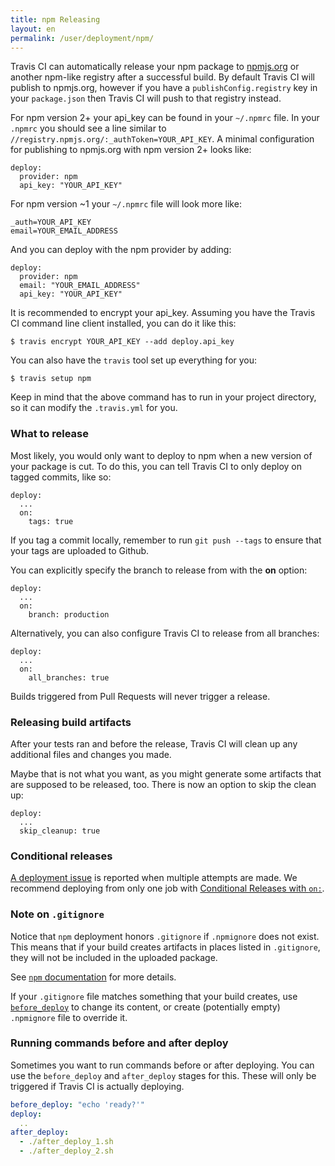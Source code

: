 ```yaml
---
title: npm Releasing
layout: en
permalink: /user/deployment/npm/
---
```


Travis CI can automatically release your npm package to [npmjs.org](https://npmjs.org/)
or another npm-like registry after a successful build. By default Travis CI will
publish to npmjs.org, however if you have a `publishConfig.registry` key in your
`package.json` then Travis CI will push to that registry instead.

For npm version 2+ your api_key can be found in your `~/.npmrc` file. In your
`.npmrc` you should see a line similar to `//registry.npmjs.org/:_authToken=YOUR_API_KEY`.
A minimal configuration for publishing to npmjs.org with npm version 2+ looks like:

```
deploy:
  provider: npm
  api_key: "YOUR_API_KEY"
```

For npm version ~1 your `~/.npmrc` file will look more like:

```
_auth=YOUR_API_KEY
email=YOUR_EMAIL_ADDRESS
```

And you can deploy with the npm provider by adding:

```
deploy:
  provider: npm
  email: "YOUR_EMAIL_ADDRESS"
  api_key: "YOUR_API_KEY"
```

It is recommended to encrypt your api_key. Assuming you have the Travis CI command
line client installed, you can do it like this:

```
$ travis encrypt YOUR_API_KEY --add deploy.api_key
```

You can also have the `travis` tool set up everything for you:

```
$ travis setup npm
```

Keep in mind that the above command has to run in your project directory, so
it can modify the `.travis.yml` for you.

### What to release

Most likely, you would only want to deploy to npm when a new version of your
package is cut. To do this, you can tell Travis CI to only deploy on tagged
commits, like so:

```
deploy:
  ...
  on:
    tags: true
```

If you tag a commit locally, remember to run `git push --tags` to ensure that
your tags are uploaded to Github.

You can explicitly specify the branch to release from with the **on** option:

```
deploy:
  ...
  on:
    branch: production
```

Alternatively, you can also configure Travis CI to release from all branches:

```
deploy:
  ...
  on:
    all_branches: true
```

Builds triggered from Pull Requests will never trigger a release.

### Releasing build artifacts

After your tests ran and before the release, Travis CI will clean up any additional files and changes you made.

Maybe that is not what you want, as you might generate some artifacts that are supposed to be released, too. There is now an option to skip the clean up:

```
deploy:
  ...
  skip_cleanup: true
```

### Conditional releases

[A deployment issue](https://github.com/travis-ci/travis-ci/issues/4738) is
reported when multiple attempts are made.
We recommend deploying from only one job with
[Conditional Releases with `on:`](/user/deployment#Conditional-Releases-with-on%3A).

### Note on `.gitignore`

Notice that `npm` deployment honors `.gitignore` if `.npmignore` does not exist.
This means that if your build creates artifacts in places listed in `.gitignore`,
they will not be included in the uploaded package.

See [`npm` documentation](https://docs.npmjs.com/misc/developers#keeping-files-out-of-your-package)
for more details.

If your `.gitignore` file matches something that your build creates, use
[`before_deploy`](#Running-commands-before-and-after-deploy) to change
its content, or create (potentially empty) `.npmignore` file
to override it.

### Running commands before and after deploy

Sometimes you want to run commands before or after deploying. You can use the `before_deploy` and `after_deploy` stages for this. These will only be triggered if Travis CI is actually deploying.

```yaml
before_deploy: "echo 'ready?'"
deploy:
  ..
after_deploy:
  - ./after_deploy_1.sh
  - ./after_deploy_2.sh
```

